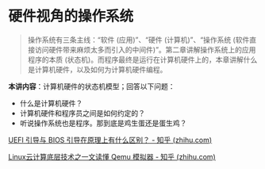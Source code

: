 # 硬件视角的操作系统

> 操作系统有三条主线：“软件 (应用)”、“硬件 (计算机)”、“操作系统 (软件直接访问硬件带来麻烦太多而引入的中间件)”。第二章讲解操作系统上的应用程序的本质 (状态机)。而程序最终是运行在计算机硬件上的，本章讲解什么是计算机硬件，以及如何为计算机硬件编程。

**本讲内容**：计算机硬件的状态机模型；回答以下问题：

- 什么是计算机硬件？
- 计算机硬件和程序员之间是如何约定的？
- 听说操作系统也是程序。那到底是鸡生蛋还是蛋生鸡？



[ UEFI 引导与 BIOS 引导在原理上有什么区别？ - 知乎 (zhihu.com)](https://www.zhihu.com/question/21672895)

[Linux云计算底层技术之一文读懂 Qemu 模拟器 - 知乎 (zhihu.com)](https://zhuanlan.zhihu.com/p/72484589)
